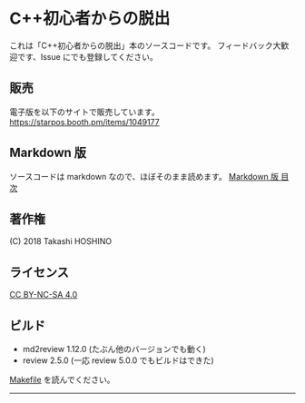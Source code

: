 # C++初心者からの脱出

これは「C++初心者からの脱出」本のソースコードです。
フィードバック大歓迎です、Issue にでも登録してください。

## 販売

電子版を以下のサイトで販売しています。
https://starpos.booth.pm/items/1049177

## Markdown 版

ソースコードは markdown なので、ほぼそのまま読めます。
[Markdown 版 目次](index.md)

## 著作権

(C) 2018 Takashi HOSHINO

## ライセンス

[CC BY-NC-SA 4.0](https://creativecommons.org/licenses/by-nc-sa/4.0/deed.ja)

## ビルド

- md2review 1.12.0 (たぶん他のバージョンでも動く)
- review 2.5.0 (一応 review 5.0.0 でもビルドはできた)

[Makefile](./Makefile) を読んでください。


-----
